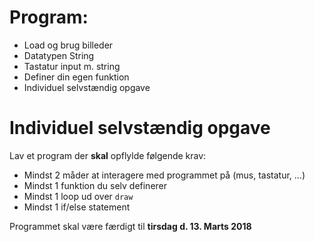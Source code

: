 # Program:
- Load og brug billeder
- Datatypen String
- Tastatur input m. string
- Definer din egen funktion
- Individuel selvstændig opgave

# Individuel selvstændig opgave
Lav et program der **skal** opflylde følgende krav:
- Mindst 2 måder at interagere med programmet på (mus, tastatur, ...)
- Mindst 1 funktion du selv definerer
- Mindst 1 loop ud over `draw`
- Mindst 1 if/else statement

Programmet skal være færdigt til **tirsdag d. 13. Marts 2018**
